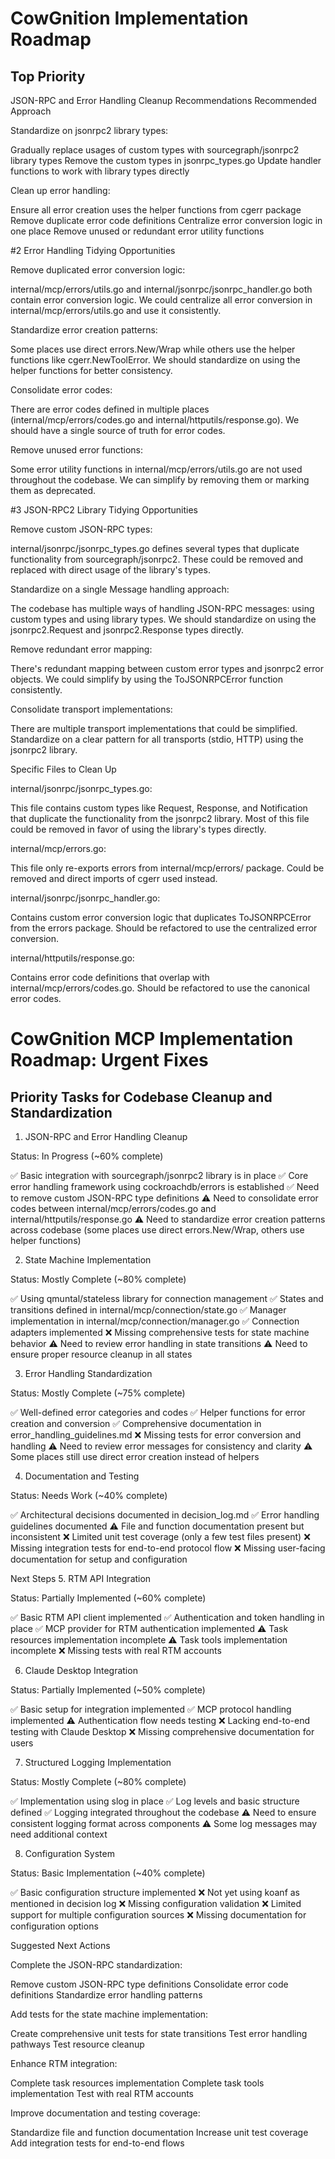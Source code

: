 # CowGnition Implementation Roadmap

## Top Priority

JSON-RPC and Error Handling Cleanup Recommendations
Recommended Approach

Standardize on jsonrpc2 library types:

Gradually replace usages of custom types with sourcegraph/jsonrpc2 library types
Remove the custom types in jsonrpc_types.go
Update handler functions to work with library types directly

Clean up error handling:

Ensure all error creation uses the helper functions from cgerr package
Remove duplicate error code definitions
Centralize error conversion logic in one place
Remove unused or redundant error utility functions

#2 Error Handling Tidying Opportunities

Remove duplicated error conversion logic:

internal/mcp/errors/utils.go and internal/jsonrpc/jsonrpc_handler.go both contain error conversion logic.
We could centralize all error conversion in internal/mcp/errors/utils.go and use it consistently.

Standardize error creation patterns:

Some places use direct errors.New/Wrap while others use the helper functions like cgerr.NewToolError.
We should standardize on using the helper functions for better consistency.

Consolidate error codes:

There are error codes defined in multiple places (internal/mcp/errors/codes.go and internal/httputils/response.go).
We should have a single source of truth for error codes.

Remove unused error functions:

Some error utility functions in internal/mcp/errors/utils.go are not used throughout the codebase.
We can simplify by removing them or marking them as deprecated.

#3 JSON-RPC2 Library Tidying Opportunities

Remove custom JSON-RPC types:

internal/jsonrpc/jsonrpc_types.go defines several types that duplicate functionality from sourcegraph/jsonrpc2.
These could be removed and replaced with direct usage of the library's types.

Standardize on a single Message handling approach:

The codebase has multiple ways of handling JSON-RPC messages: using custom types and using library types.
We should standardize on using the jsonrpc2.Request and jsonrpc2.Response types directly.

Remove redundant error mapping:

There's redundant mapping between custom error types and jsonrpc2 error objects.
We could simplify by using the ToJSONRPCError function consistently.

Consolidate transport implementations:

There are multiple transport implementations that could be simplified.
Standardize on a clear pattern for all transports (stdio, HTTP) using the jsonrpc2 library.

Specific Files to Clean Up

internal/jsonrpc/jsonrpc_types.go:

This file contains custom types like Request, Response, and Notification that duplicate the functionality from the jsonrpc2 library.
Most of this file could be removed in favor of using the library's types directly.

internal/mcp/errors.go:

This file only re-exports errors from internal/mcp/errors/ package.
Could be removed and direct imports of cgerr used instead.

internal/jsonrpc/jsonrpc_handler.go:

Contains custom error conversion logic that duplicates ToJSONRPCError from the errors package.
Should be refactored to use the centralized error conversion.

internal/httputils/response.go:

Contains error code definitions that overlap with internal/mcp/errors/codes.go.
Should be refactored to use the canonical error codes.

# CowGnition MCP Implementation Roadmap: Urgent Fixes

## Priority Tasks for Codebase Cleanup and Standardization

1. JSON-RPC and Error Handling Cleanup

Status: In Progress (~60% complete)

✅ Basic integration with sourcegraph/jsonrpc2 library is in place
✅ Core error handling framework using cockroachdb/errors is established
✅ Need to remove custom JSON-RPC type definitions
⚠️ Need to consolidate error codes between internal/mcp/errors/codes.go and internal/httputils/response.go
⚠️ Need to standardize error creation patterns across codebase (some places use direct errors.New/Wrap, others use helper functions)

2. State Machine Implementation

Status: Mostly Complete (~80% complete)

✅ Using qmuntal/stateless library for connection management
✅ States and transitions defined in internal/mcp/connection/state.go
✅ Manager implementation in internal/mcp/connection/manager.go
✅ Connection adapters implemented
❌ Missing comprehensive tests for state machine behavior
⚠️ Need to review error handling in state transitions
⚠️ Need to ensure proper resource cleanup in all states

3. Error Handling Standardization

Status: Mostly Complete (~75% complete)

✅ Well-defined error categories and codes
✅ Helper functions for error creation and conversion
✅ Comprehensive documentation in error_handling_guidelines.md
❌ Missing tests for error conversion and handling
⚠️ Need to review error messages for consistency and clarity
⚠️ Some places still use direct error creation instead of helpers

4. Documentation and Testing

Status: Needs Work (~40% complete)

✅ Architectural decisions documented in decision_log.md
✅ Error handling guidelines documented
⚠️ File and function documentation present but inconsistent
❌ Limited unit test coverage (only a few test files present)
❌ Missing integration tests for end-to-end protocol flow
❌ Missing user-facing documentation for setup and configuration

Next Steps 5. RTM API Integration

Status: Partially Implemented (~60% complete)

✅ Basic RTM API client implemented
✅ Authentication and token handling in place
✅ MCP provider for RTM authentication implemented
⚠️ Task resources implementation incomplete
⚠️ Task tools implementation incomplete
❌ Missing tests with real RTM accounts

6. Claude Desktop Integration

Status: Partially Implemented (~50% complete)

✅ Basic setup for integration implemented
✅ MCP protocol handling implemented
⚠️ Authentication flow needs testing
❌ Lacking end-to-end testing with Claude Desktop
❌ Missing comprehensive documentation for users

7. Structured Logging Implementation

Status: Mostly Complete (~80% complete)

✅ Implementation using slog in place
✅ Log levels and basic structure defined
✅ Logging integrated throughout the codebase
⚠️ Need to ensure consistent logging format across components
⚠️ Some log messages may need additional context

8. Configuration System

Status: Basic Implementation (~40% complete)

✅ Basic configuration structure implemented
❌ Not yet using koanf as mentioned in decision log
❌ Missing configuration validation
❌ Limited support for multiple configuration sources
❌ Missing documentation for configuration options

Suggested Next Actions

Complete the JSON-RPC standardization:

Remove custom JSON-RPC type definitions
Consolidate error code definitions
Standardize error handling patterns

Add tests for the state machine implementation:

Create comprehensive unit tests for state transitions
Test error handling pathways
Test resource cleanup

Enhance RTM integration:

Complete task resources implementation
Complete task tools implementation
Test with real RTM accounts

Improve documentation and testing coverage:

Standardize file and function documentation
Increase unit test coverage
Add integration tests for end-to-end flows
